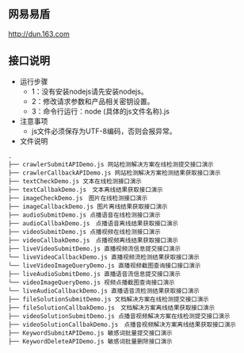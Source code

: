 ## 网易易盾
http://dun.163.com
## 接口说明
- 运行步骤
  * 1：没有安装nodejs请先安装nodejs。
  * 2：修改请求参数和产品相关密钥设置。
  * 3：命令行运行：node  (具体的js文件名称).js
- 注意事项
  * js文件必须保存为UTF-8编码，否则会报异常。
- 文件说明

```
.
├── crawlerSubmitAPIDemo.js 网站检测解决方案在线检测提交接口演示
├── crawlerCallbackAPIDemo.js 网站检测解决方案检测结果获取接口演示
├── textCheckDemo.js 文本在线检测接口演示
├── textCallbakDemo.js　文本离线结果获取接口演示
├── imageCheckDemo.js　图片在线检测接口演示
├── imageCallbackDemo.js 图片离线结果获取接口演示
├── audioSubmitDemo.js 点播语音在线检测接口演示
├── audioCallbakDemo.js　点播语音离线结果获取接口演示
├── videoSubmitDemo.js 点播视频在线检测接口演示
├── videoCallbakDemo.js　点播视频离线结果获取接口演示
├── liveVideoSubmitDemo.js 直播视频流信息提交接口演示
└── liveVideoCallbackDemo.js 直播视频流检测结果获取接口演示
└── liveVideoImageQueryDemo.js 直播视频截图查询接口接口演示
├── liveAudioSubmitDemo.js 直播语音流信息提交接口演示
└── videoImageQueryDemo.js 视频点播截图查询接口演示
└── liveAudioCallbackDemo.js 直播语音流检测结果获取接口演示
├── fileSolutionSubmitDemo.js 文档解决方案在线检测提交接口演示
├── fileSolutionCallbakDemo.js　文档解决方案离线结果获取接口演示
├── videoSolutionSubmitDemo.js 点播音视频解决方案在线检测提交接口演示
├── videoSolutionCallbakDemo.js　点播音视频解决方案离线结果获取接口演示
├── KeywordSubmitAPIDemo.js 敏感词批量提交接口演示
├── KeywordDeleteAPIDemo.js 敏感词批量删除接口演示
```
